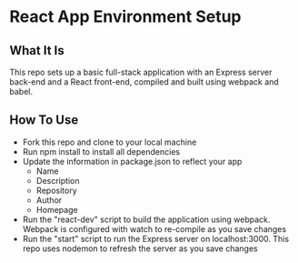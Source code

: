 # React App Environment Setup

## What It Is
This repo sets up a basic full-stack application with an Express server back-end and a React front-end, compiled and built using webpack and babel.  

## How To Use
- Fork this repo and clone to your local machine
- Run npm install to install all dependencies
- Update the information in package.json to reflect your app
  - Name
  - Description
  - Repository
  - Author
  - Homepage
- Run the "react-dev" script to build the application using webpack. Webpack is configured with watch to re-compile as you save changes
- Run the "start" script to run the Express server on localhost:3000. This repo uses nodemon to refresh the server as you save changes
